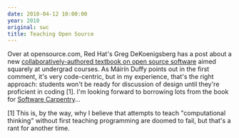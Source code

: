 ```yaml
---
date: 2010-04-12 10:00:00
year: 2010
original: swc
title: Teaching Open Source
---
```

<p>Over at opensource.com, Red Hat's Greg DeKoenigsberg has a post about a new <a href="http://opensource.com/education/10/4/can-professors-teach-open-source">collaboratively-authored textbook on open source software</a> aimed squarely at undergrad courses. As M&aacute;ir&iacute;n Duffy points out in the first comment, it's very code-centric, but in my experience, that's the right approach: students won't be ready for discussion of design until they're proficient in coding [1]. I'm looking forward to borrowing lots from the book for <a href="https://software-carpentry.org/">Software Carpentry</a>…</p>
<p>[1] This is, by the way, why I believe that attempts to teach  "computational thinking" without first teaching programming are doomed  to fail, but that's a rant for another time.</p>
